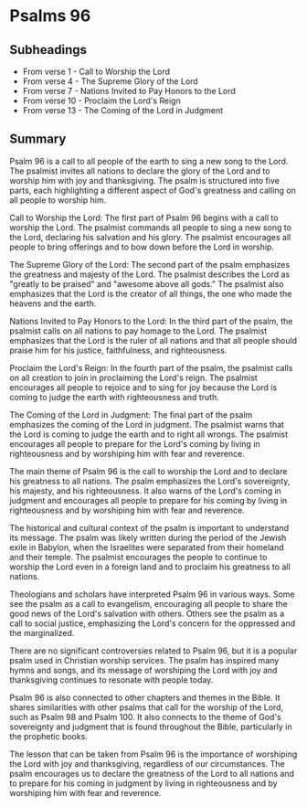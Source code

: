 # Psalms 96

## Subheadings

* From verse 1 - Call to Worship the Lord
* From verse 4 - The Supreme Glory of the Lord
* From verse 7 - Nations Invited to Pay Honors to the Lord
* From verse 10 - Proclaim the Lord's Reign
* From verse 13 - The Coming of the Lord in Judgment

## Summary

Psalm 96 is a call to all people of the earth to sing a new song to the Lord. The psalmist invites all nations to declare the glory of the Lord and to worship him with joy and thanksgiving. The psalm is structured into five parts, each highlighting a different aspect of God's greatness and calling on all people to worship him.

Call to Worship the Lord:
The first part of Psalm 96 begins with a call to worship the Lord. The psalmist commands all people to sing a new song to the Lord, declaring his salvation and his glory. The psalmist encourages all people to bring offerings and to bow down before the Lord in worship.

The Supreme Glory of the Lord:
The second part of the psalm emphasizes the greatness and majesty of the Lord. The psalmist describes the Lord as "greatly to be praised" and "awesome above all gods." The psalmist also emphasizes that the Lord is the creator of all things, the one who made the heavens and the earth.

Nations Invited to Pay Honors to the Lord:
In the third part of the psalm, the psalmist calls on all nations to pay homage to the Lord. The psalmist emphasizes that the Lord is the ruler of all nations and that all people should praise him for his justice, faithfulness, and righteousness.

Proclaim the Lord's Reign:
In the fourth part of the psalm, the psalmist calls on all creation to join in proclaiming the Lord's reign. The psalmist encourages all people to rejoice and to sing for joy because the Lord is coming to judge the earth with righteousness and truth.

The Coming of the Lord in Judgment:
The final part of the psalm emphasizes the coming of the Lord in judgment. The psalmist warns that the Lord is coming to judge the earth and to right all wrongs. The psalmist encourages all people to prepare for the Lord's coming by living in righteousness and by worshiping him with fear and reverence.

The main theme of Psalm 96 is the call to worship the Lord and to declare his greatness to all nations. The psalm emphasizes the Lord's sovereignty, his majesty, and his righteousness. It also warns of the Lord's coming in judgment and encourages all people to prepare for his coming by living in righteousness and by worshiping him with fear and reverence.

The historical and cultural context of the psalm is important to understand its message. The psalm was likely written during the period of the Jewish exile in Babylon, when the Israelites were separated from their homeland and their temple. The psalmist encourages the people to continue to worship the Lord even in a foreign land and to proclaim his greatness to all nations.

Theologians and scholars have interpreted Psalm 96 in various ways. Some see the psalm as a call to evangelism, encouraging all people to share the good news of the Lord's salvation with others. Others see the psalm as a call to social justice, emphasizing the Lord's concern for the oppressed and the marginalized.

There are no significant controversies related to Psalm 96, but it is a popular psalm used in Christian worship services. The psalm has inspired many hymns and songs, and its message of worshiping the Lord with joy and thanksgiving continues to resonate with people today.

Psalm 96 is also connected to other chapters and themes in the Bible. It shares similarities with other psalms that call for the worship of the Lord, such as Psalm 98 and Psalm 100. It also connects to the theme of God's sovereignty and judgment that is found throughout the Bible, particularly in the prophetic books.

The lesson that can be taken from Psalm 96 is the importance of worshiping the Lord with joy and thanksgiving, regardless of our circumstances. The psalm encourages us to declare the greatness of the Lord to all nations and to prepare for his coming in judgment by living in righteousness and by worshiping him with fear and reverence.